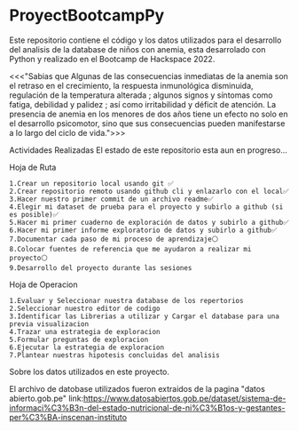 # ProyectBootcampPy

Este repositorio contiene el código y los datos utilizados  para el desarrollo del analisis de la database de niños con anemia, esta desarrolado con Python  y realizado en el Bootcamp de Hackspace 2022.

<<<"Sabias que Algunas de las consecuencias inmediatas de la anemia son el retraso en el crecimiento, la respuesta inmunológica disminuida, regulación de la temperatura alterada ; algunos signos y síntomas como fatiga, debilidad y palidez ; así como irritabilidad y déficit de atención. La presencia de anemia en los menores de dos años tiene un efecto no solo en el desarrollo psicomotor, sino que sus consecuencias pueden manifestarse a lo largo del ciclo de vida.">>>

Actividades Realizadas
    El estado de este repositorio esta aun en progreso... 

Hoja de Ruta

    1.Crear un repositorio local usando git ✅
    2.Crear repositorio remoto usando github cli y enlazarlo con el local✅
    3.Hacer nuestro primer commit de un archivo readme✅
    4.Elegir mi dataset de prueba para el proyecto y subirlo a github (si es posible)✅
    5.Hacer mi primer cuaderno de exploración de datos y subirlo a github✅
    6.Hacer mi primer informe exploratorio de datos y subirlo a github✅
    7.Documentar cada paso de mi proceso de aprendizaje⚪️
    8.Colocar fuentes de referencia que me ayudaron a realizar mi proyecto⚪️
    9.Desarrollo del proyecto durante las sesiones

Hoja de Operacion

    1.Evaluar y Seleccionar nuestra database de los repertorios
    2.Seleccionar nuestro editor de codigo
    3.Identificar las Librerias a utilizar y Cargar el database para una previa visualizacion
    4.Trazar una estrategia de exploracion
    5.Formular preguntas de exploracion
    6.Ejecutar la estrategia de exploracion
    7.Plantear nuestras hipotesis concluidas del analisis

Sobre los datos utilizados en este proyecto.

El archivo de datobase utilizados fueron extraidos de la pagina "datos abierto.gob.pe"
link:https://www.datosabiertos.gob.pe/dataset/sistema-de-informaci%C3%B3n-del-estado-nutricional-de-ni%C3%B1os-y-gestantes-per%C3%BA-inscenan-instituto 
